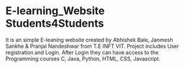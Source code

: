 # E-learning_Website Students4Students

It is an simple E-leaning website created by Abhishek Bale, Janmesh Sankhe & Pranjal Nandeshwar from T.E INFT VIT.
Project includes User registration and Login.
After Login they can have access to the Programming courses C, Java, Python, HTML, CSS, Javascript.
